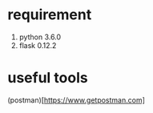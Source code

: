 # requirement 

1. python 3.6.0
2. flask 0.12.2

# useful tools

(postman)[https://www.getpostman.com]